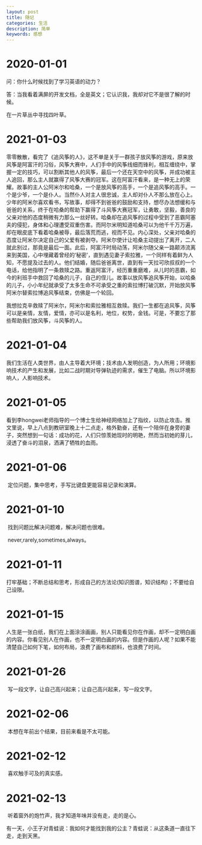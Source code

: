 ```yaml
---
layout: post
title: 随记
categories: 生活
description: 简单
keywords: 感想
---
```


<head>
    <script src="https://cdn.mathjax.org/mathjax/latest/MathJax.js?config=TeX-AMS-MML_HTMLorMML" type="text/javascript"></script>
    <script type="text/x-mathjax-config">
        MathJax.Hub.Config({
            tex2jax: {
            skipTags: ['script', 'noscript', 'style', 'textarea', 'pre'],
            inlineMath: [['$','$']]
            }
        });
    </script>
</head>


# 2020-01-01

问：你什么时候找到了学习英语的动力？

答：当我看着满屏的开发文档，全是英文；它认识我，我却对它不是很了解的时候。

在一片草丛中寻找四叶草。

# 2021-01-03

​		零零散散，看完了《追风筝的人》，这不单是关于一群孩子放风筝的游戏，原来放风筝是阿富汗的习俗，风筝大赛中，人们手中的风筝线细而锋利，相互缠绕中，掌握一定的技巧，可以割断其他人的风筝，最后一个还在天空中的风筝，并成功被主人追回，那么主人就赢得了风筝大赛的冠军。这在阿富汗看来，是一种无上的荣耀。故事的主人公阿米尔和哈桑，一个是放风筝的高手，一个是追风筝的高手。一个是少爷，一个是仆人。当然仆人对主人很忠诚，主人却对仆人不那么放在心上。少年的阿米尔喜欢看书，写故事，却得不到爸爸的鼓励和支持，想尽办法想缓和与爸爸的关系，终于在哈桑的帮助下赢得了斗风筝大赛冠军，让勇敢，坚毅，善良的父亲对他的态度稍微有力那么一丝好转。哈桑却在追风筝的过程中受到了恶霸阿塞夫的侵犯，身体和心理遭受双重伤害。而阿尔米明知道哈桑可以为他千千万万遍，却在眼皮底下看着哈桑被辱，最后落荒而逃，视而不见。内心深处，父亲对哈桑的态度让阿米尔决定自己的父爱有被剥夺。阿米尔使计让哈桑主动提出了离开，二人就此别过，那竟是最后一面。此后，阿富汗时局动荡，阿米尔随父亲一路颠沛流离来到美国，心中埋藏着曾经的‘秘密’，直到遇见妻子索拉雅，一个同样有着鲜为人知，不愿提及过去的人。他们结婚，随后爸爸离世，直到有一天拉可欣叔叔的一个电话，给他指明了一条救赎之路。重返阿富汗，经历重重磨难，从儿时的恶霸，如今的利班手中救回了哈桑的儿子，自己的侄儿。故事以放风筝追风筝开始，以哈桑的儿子，小小年纪就承受了太多生命不可承受之重的索拉博打破沉默，开始放风筝阿米尔替索拉博追风筝结束，仿佛是一个轮回。

​	我想拉克辛救赎了阿米尔，阿米尔和索拉雅相互救赎。我们一生都在追风筝，风筝可以是亲情，友情，爱情，亦可以是名利，地位，权势，金钱。可是，不要忘了那些帮助我们放风筝，斗风筝的人。

# 2021-01-04

​		我们生活在人类世界，由人主导着大环境；技术由人发明创造，为人所用；环境影响技术的产生和发展，比如二战时期对导弹轨迹的需求，催生了电脑。所以环境影响人，人影响技术。

# 2021-01-05

​	看到李hongwei老师指导的一个博士生给神经网络加上了指纹，以防止攻击。推文里说，早上八点到教研室晚上十二点走，格外勤奋，还有一个陪伴在身旁的妻子，突然想到一句话：成功的花，人们只惊羡她现时的明艳，然而当初她的芽儿，浸透了奋斗的泪泉，洒满了牺牲的血雨。



# 2021-01-06

​       定位问题，集中思考，手写比键盘更能容易记录和演算。

# 2021-01-10

​	 找到问题比解决问题难，解决问题也很难。

​	 never,rarely,sometimes,always。

# 2021-01-11

​	打牢基础；不断总结和思考，形成自己的方法论(知识图谱，知识结构)；不要给自己设限。

# 2021-01-15

​	人生是一张白纸，我们在上面涂涂画画，别人只能看见你在作画，却不一定明白画的内容。你看见别人在作画，也不一定明白画的内容。但是作画的人呢？如果不能清楚自己如何下笔，如何布局，浪费了画布和颜料，也浪费了时间。

# 2021-01-26

​	写一段文字，让自己高兴起来；让自己高兴起来，写一段文字。

# 2021-02-06

​	本想在年前出个结果，目前来看是不太可能。

# 2021-02-12

​	喜欢触手可及的真实感。

# 2021-02-13

​	听着窗外的炮竹声，我才知道年味并没有走，走的是心。

​	有一天，小王子对青蛙说：我如何才能找到我的公主？青蛙说：从这条道一直往下走，走到天黑。

​	

##### 